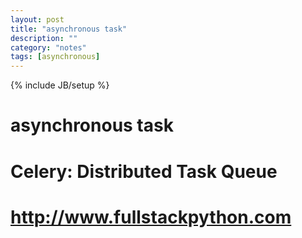 ```yaml
---
layout: post
title: "asynchronous task"
description: ""
category: "notes"
tags: [asynchronous]
---
```

{% include JB/setup %}

# asynchronous task

# Celery: Distributed Task Queue


# http://www.fullstackpython.com
